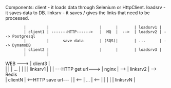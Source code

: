 Components:	
	client  - it loads data through Selenium or HttpClient.
	loadsrv - it saves data to DB.
	linksrv - it saves / gives the links that need to be processed.
	
            |         |                      |      |       | loadsrv1 |                         
            | client1 | -------HTTP------>   |  MQ  |  -->  | loadsrv2 | --> Postgresql                                              
            |         |      save data       | (SQS)|       | ...      | --> DynamoDB                       
            | client2 |                      |      |       | loadsrv3 |                            
            |         |                                                              
WEB  --->   | client3 |                                                              
            |         | 
            | ...     |                      |       |      | linksrv1  |
            |         | ---HTTP get url--->  | nginx | -->  | linksrv2  | --> Redis                                                                                                            
            | clientN | <--HTTP save url---  |       | <--  | ...       | <--
            |         |                      |       |      | linksrvN  |